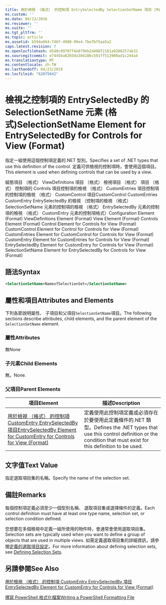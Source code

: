 ```yaml
---
title: 用於檢視 （格式） 的控制項 EntrySelectedBy SelectionSetName 項目 |Microsoft Docs
ms.custom: ''
ms.date: 09/13/2016
ms.reviewer: ''
ms.suite: ''
ms.tgt_pltfrm: ''
ms.topic: article
ms.assetid: b594a064-746f-4900-99e4-7be7bf5aa5a2
caps.latest.revision: 7
ms.openlocfilehash: d540c99707f4e0796b2d408f2161a9208257ab32
ms.sourcegitcommit: e7445ba8203da304286c591ff513900ad1c244a4
ms.translationtype: MT
ms.contentlocale: zh-TW
ms.lasthandoff: 04/23/2019
ms.locfileid: "62075642"
---
```

# <a name="selectionsetname-element-for-entryselectedby-for-controls-for-view-format"></a><span data-ttu-id="fddc4-102">檢視之控制項的 EntrySelectedBy 的 SelectionSetName 元素 (格式)</span><span class="sxs-lookup"><span data-stu-id="fddc4-102">SelectionSetName Element for EntrySelectedBy for Controls for View (Format)</span></span>

<span data-ttu-id="fddc4-103">指定一組使用這個控制項定義的.NET 型別。</span><span class="sxs-lookup"><span data-stu-id="fddc4-103">Specifies a set of .NET types that use this definition of the control.</span></span> <span data-ttu-id="fddc4-104">定義可供檢視的控制項時，會使用這個項目。</span><span class="sxs-lookup"><span data-stu-id="fddc4-104">This element is used when defining controls that can be used by a view.</span></span>

<span data-ttu-id="fddc4-105">組態項目 （格式） ViewDefinitions 項目 （格式） 檢視項目 （格式） 項目 （格式） 控制項的 Controls 項目控制項的檢視 （格式） CustomEntries 項目控制項的控制項的檢視 （格式） CustomControl 項目CustomControl CustomEntries CustomEntry EntrySelectedBy 的檢視 （控制項的檢視 （格式） SelectionSetName 元素的控制項的檢視 （格式） EntrySelectedBy 元素的控制項的檢視 （格式） CustomEntry 元素的控制項格式）</span><span class="sxs-lookup"><span data-stu-id="fddc4-105">Configuration Element (Format) ViewDefinitions Element (Format) View Element (Format) Controls Element (Format) Control Element for Controls for View (Format) CustomControl Element for Control for Controls for View (Format) CustomEntries Element for CustomControl for Controls for View (Format) CustomEntry Element for CustomEntries for Controls for View (Format) EntrySelectedBy Element for CustomEntry for Controls for View (Format) SelectionSetName Element for EntrySelectedBy for Controls for View (Format)</span></span>

## <a name="syntax"></a><span data-ttu-id="fddc4-106">語法</span><span class="sxs-lookup"><span data-stu-id="fddc4-106">Syntax</span></span>

```xml
<SelectionSetName>NameofSelectionSet</SelectionSetName>

```

## <a name="attributes-and-elements"></a><span data-ttu-id="fddc4-107">屬性和項目</span><span class="sxs-lookup"><span data-stu-id="fddc4-107">Attributes and Elements</span></span>

<span data-ttu-id="fddc4-108">下列各節說明屬性、 子項目和父項目`SelectionSetName`項目。</span><span class="sxs-lookup"><span data-stu-id="fddc4-108">The following sections describe attributes, child elements, and the parent element of the `SelectionSetName` element.</span></span>

### <a name="attributes"></a><span data-ttu-id="fddc4-109">屬性</span><span class="sxs-lookup"><span data-stu-id="fddc4-109">Attributes</span></span>

<span data-ttu-id="fddc4-110">無</span><span class="sxs-lookup"><span data-stu-id="fddc4-110">None</span></span>

### <a name="child-elements"></a><span data-ttu-id="fddc4-111">子元素</span><span class="sxs-lookup"><span data-stu-id="fddc4-111">Child Elements</span></span>

<span data-ttu-id="fddc4-112">無。</span><span class="sxs-lookup"><span data-stu-id="fddc4-112">None.</span></span>

### <a name="parent-elements"></a><span data-ttu-id="fddc4-113">父項目</span><span class="sxs-lookup"><span data-stu-id="fddc4-113">Parent Elements</span></span>

|<span data-ttu-id="fddc4-114">項目</span><span class="sxs-lookup"><span data-stu-id="fddc4-114">Element</span></span>|<span data-ttu-id="fddc4-115">描述</span><span class="sxs-lookup"><span data-stu-id="fddc4-115">Description</span></span>|
|-------------|-----------------|
|[<span data-ttu-id="fddc4-116">用於檢視 （格式） 的控制項 CustomEntry EntrySelectedBy 項目</span><span class="sxs-lookup"><span data-stu-id="fddc4-116">EntrySelectedBy Element for CustomEntry for Controls for View (Format)</span></span>](./entryselectedby-element-for-customentry-for-controls-for-view-format.md)|<span data-ttu-id="fddc4-117">定義使用此控制項定義或必須存在於要使用此定義條件的.NET 類型。</span><span class="sxs-lookup"><span data-stu-id="fddc4-117">Defines the .NET types that use this control definition or the condition that must exist for this definition to be used.</span></span>|

## <a name="text-value"></a><span data-ttu-id="fddc4-118">文字值</span><span class="sxs-lookup"><span data-stu-id="fddc4-118">Text Value</span></span>

<span data-ttu-id="fddc4-119">指定選取項目集的名稱。</span><span class="sxs-lookup"><span data-stu-id="fddc4-119">Specify the name of the selection set.</span></span>

## <a name="remarks"></a><span data-ttu-id="fddc4-120">備註</span><span class="sxs-lookup"><span data-stu-id="fddc4-120">Remarks</span></span>

<span data-ttu-id="fddc4-121">每個控制項定義必須至少一個型別名稱、 選取項目集或選擇條件的定義。</span><span class="sxs-lookup"><span data-stu-id="fddc4-121">Each control definition must have at least one type name, selection set, or selection condition defined.</span></span>

<span data-ttu-id="fddc4-122">您想要在多個檢視中定義一組所使用的物件時，會通常會使用選取項目集。</span><span class="sxs-lookup"><span data-stu-id="fddc4-122">Selection sets are typically used when you want to define a group of objects that are used in multiple views.</span></span> <span data-ttu-id="fddc4-123">如需定義選取項目集的詳細資訊，請參閱[定義的選取項目設定](./defining-selection-sets.md)。</span><span class="sxs-lookup"><span data-stu-id="fddc4-123">For more information about defining selection sets, see [Defining Selection Sets](./defining-selection-sets.md).</span></span>

## <a name="see-also"></a><span data-ttu-id="fddc4-124">另請參閱</span><span class="sxs-lookup"><span data-stu-id="fddc4-124">See Also</span></span>

[<span data-ttu-id="fddc4-125">用於檢視 （格式） 的控制項 CustomEntry EntrySelectedBy 項目</span><span class="sxs-lookup"><span data-stu-id="fddc4-125">EntrySelectedBy Element for CustomEntry for Controls for View (Format)</span></span>](./entryselectedby-element-for-customentry-for-controls-for-view-format.md)

[<span data-ttu-id="fddc4-126">撰寫 PowerShell 格式化檔案</span><span class="sxs-lookup"><span data-stu-id="fddc4-126">Writing a PowerShell Formatting File</span></span>](./writing-a-powershell-formatting-file.md)
